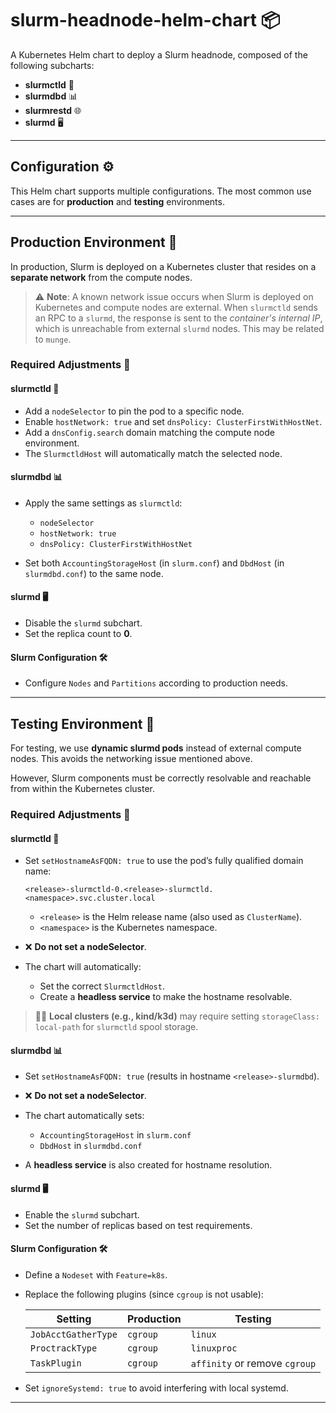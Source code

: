 # slurm-headnode-helm-chart 📦

A Kubernetes Helm chart to deploy a Slurm headnode, composed of the following subcharts:

* **slurmctld** 🧠
* **slurmdbd** 📊
* **slurmrestd** 🌐
* **slurmd** 🖥️

---

## Configuration ⚙️

This Helm chart supports multiple configurations. The most common use cases are for **production** and **testing** environments.

---

## Production Environment 🚀

In production, Slurm is deployed on a Kubernetes cluster that resides on a **separate network** from the compute nodes.

> ⚠️ **Note**: A known network issue occurs when Slurm is deployed on Kubernetes and compute nodes are external. When `slurmctld` sends an RPC to a `slurmd`, the response is sent to the *container's internal IP*, which is unreachable from external `slurmd` nodes. This may be related to `munge`.

### Required Adjustments 🔧

#### slurmctld 🧠

* Add a `nodeSelector` to pin the pod to a specific node.
* Enable `hostNetwork: true` and set `dnsPolicy: ClusterFirstWithHostNet`.
* Add a `dnsConfig.search` domain matching the compute node environment.
* The `SlurmctldHost` will automatically match the selected node.

#### slurmdbd 📊

* Apply the same settings as `slurmctld`:

  * `nodeSelector`
  * `hostNetwork: true`
  * `dnsPolicy: ClusterFirstWithHostNet`
* Set both `AccountingStorageHost` (in `slurm.conf`) and `DbdHost` (in `slurmdbd.conf`) to the same node.

#### slurmd 🖥️

* Disable the `slurmd` subchart.
* Set the replica count to **0**.

#### Slurm Configuration 🛠️

* Configure `Nodes` and `Partitions` according to production needs.

---

## Testing Environment 🧪

For testing, we use **dynamic slurmd pods** instead of external compute nodes. This avoids the networking issue mentioned above.

However, Slurm components must be correctly resolvable and reachable from within the Kubernetes cluster.

### Required Adjustments 🔧

#### slurmctld 🧠

* Set `setHostnameAsFQDN: true` to use the pod’s fully qualified domain name:

  ```
  <release>-slurmctld-0.<release>-slurmctld.<namespace>.svc.cluster.local
  ```

  * `<release>` is the Helm release name (also used as `ClusterName`).
  * `<namespace>` is the Kubernetes namespace.

* ❌ **Do not set a nodeSelector**.

* The chart will automatically:

  * Set the correct `SlurmctldHost`.
  * Create a **headless service** to make the hostname resolvable.

> 🧑‍💻 **Local clusters (e.g., kind/k3d)** may require setting `storageClass: local-path` for `slurmctld` spool storage.

#### slurmdbd 📊

* Set `setHostnameAsFQDN: true` (results in hostname `<release>-slurmdbd`).
* ❌ **Do not set a nodeSelector**.
* The chart automatically sets:

  * `AccountingStorageHost` in `slurm.conf`
  * `DbdHost` in `slurmdbd.conf`
* A **headless service** is also created for hostname resolution.

#### slurmd 🖥️

* Enable the `slurmd` subchart.
* Set the number of replicas based on test requirements.

#### Slurm Configuration 🛠️

* Define a `Nodeset` with `Feature=k8s`.

* Replace the following plugins (since `cgroup` is not usable):

  | Setting             | Production | Testing                       |
  | ------------------- | ---------- | ----------------------------- |
  | `JobAcctGatherType` | `cgroup`   | `linux`                       |
  | `ProctrackType`     | `cgroup`   | `linuxproc`                   |
  | `TaskPlugin`        | `cgroup`   | `affinity` or remove `cgroup` |

* Set `ignoreSystemd: true` to avoid interfering with local systemd.

---
